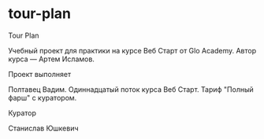 # tour-plan

Tour Plan

Учебный проект для практики на курсе Веб Старт от Glo Academy. Автор курса — Артем Исламов.

Проект выполняет

Полтавец Вадим. Одиннадцатый поток курса Веб Старт. Тариф "Полный фарш" с куратором.

Куратор

Станислав Юшкевич
